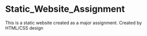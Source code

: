 # Static_Website_Assignment
This is a static website created as a major assignment.
Created by HTML/CSS design
